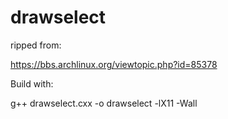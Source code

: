 # drawselect


ripped from:


https://bbs.archlinux.org/viewtopic.php?id=85378


Build with:

g++ drawselect.cxx -o drawselect -lX11 -Wall
